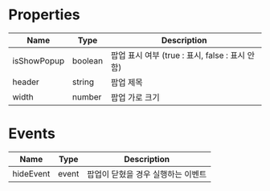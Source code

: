 # Properties
| Name | Type | Description |
|---|---|---|
|isShowPopup|boolean|팝업 표시 여부 (true : 표시, false : 표시 안함)|
|header|string|팝업 제목|
|width|number|팝업 가로 크기|

# Events
| Name | Type | Description |
|---|---|---|
|hideEvent|event|팝업이 닫혔을 경우 실행하는 이벤트|

